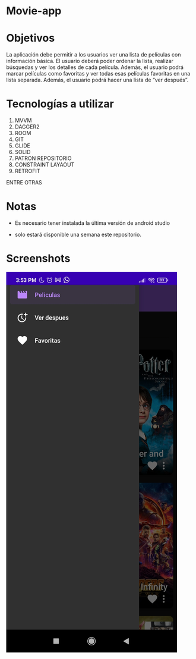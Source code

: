 # Movie-app

# Objetivos

La aplicación debe permitir a los usuarios ver una lista de películas con información básica. El
usuario deberá poder ordenar la lista, realizar búsquedas y ver los detalles de cada película.
Además, el usuario podrá marcar películas como favoritas y ver todas esas películas favoritas
en una lista separada. Además, el usuario podrá hacer una lista de “ver después”.

# Tecnologías a utilizar

1) MVVM
2) DAGGER2
3) ROOM
4) GIT
5) GLIDE
6) SOLID
7) PATRON REPOSITORIO
8) CONSTRAINT LAYAOUT
9) RETROFIT

ENTRE OTRAS

# Notas

* Es necesario tener instalada la última versión de android studio

* solo estará disponible una semana este repositorio.

# Screenshots

![Menú principal](https://github.com/D3LE0N/Movie-app/blob/master/screenshots/menu_options.jpg)



